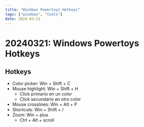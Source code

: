 ```yaml
---
title: "Windows Powertoys Hotkeys"
tags: ["windows", "tools"]
date: 2024-03-21
---
```


# 20240321: Windows Powertoys Hotkeys

<TagsLinks />

## Hotkeys

- Color picker: Win + Shift + C
- Mouse highlight: Win + Shift + H
	- Click primario en un color
	- Click secundario en otro color
- Mouse crosslines: Win + Alt + P
- Shortcuts: Win + Shift + /
- Zoom: Win + plus
	- Ctrl + Alt + scroll